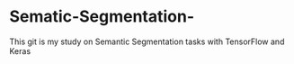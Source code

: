# Sematic-Segmentation-
This git is my study on Semantic Segmentation tasks with TensorFlow and Keras 
